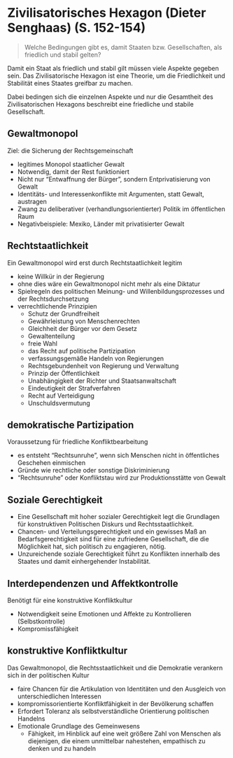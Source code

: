 # Zivilisatorisches Hexagon (Dieter Senghaas) (S. 152-154)

> Welche Bedingungen gibt es, damit Staaten bzw. Gesellschaften, als friedlich und stabil gelten?

Damit ein Staat als friedlich und stabil gilt müssen viele Aspekte gegeben sein. Das Zivilisatorische Hexagon ist eine Theorie, um die Friedlichkeit und Stabilität eines Staates greifbar zu machen.

Dabei bedingen sich die einzelnen Aspekte und nur die Gesamtheit des Zivilisatorischen Hexagons beschreibt eine friedliche und stabile Gesellschaft.

## Gewaltmonopol

Ziel: die Sicherung der Rechtsgemeinschaft

- legitimes Monopol staatlicher Gewalt
- Notwendig, damit der Rest funktioniert
- Nicht nur “Entwaffnung der Bürger”, sondern Entprivatisierung von Gewalt
- Identitäts- und Interessenkonflikte mit Argumenten, statt Gewalt, austragen
- Zwang zu deliberativer (verhandlungsorientierter) Politik im öffentlichen Raum
- Negativbeispiele: Mexiko, Länder mit privatisierter Gewalt

## Rechtstaatlichkeit

Ein Gewaltmonopol wird erst durch Rechtstaatlichkeit legitim

- keine Willkür in der Regierung
- ohne dies wäre ein Gewaltmonopol nicht mehr als eine Diktatur
- Spielregeln des politischen Meinung- und Willenbildungsprozesses und der Rechtsdurchsetzung
- verrechtlichende Prinzipien
  - Schutz der Grundfreiheit
  - Gewährleistung von Menschenrechten
  - Gleichheit der Bürger vor dem Gesetz
  - Gewaltenteilung
  - freie Wahl
  - das Recht auf politische Partizipation
  - verfassungsgemäße Handeln von Regierungen
  - Rechtsgebundenheit von Regierung und Verwaltung
  - Prinzip der Öffentlichkeit
  - Unabhängigkeit der Richter und Staatsanwaltschaft
  - Eindeutigkeit der Strafverfahren
  - Recht auf Verteidigung
  - Unschuldsvermutung

## demokratische Partizipation

Voraussetzung für friedliche Konfliktbearbeitung

- es entsteht “Rechtsunruhe”, wenn sich Menschen nicht in öffentliches Geschehen einmischen
- Gründe wie rechtliche oder sonstige Diskriminierung
- “Rechtsunruhe” oder Konfliktstau wird zur Produktionsstätte von Gewalt

## Soziale Gerechtigkeit

- Eine Gesellschaft mit hoher sozialer Gerechtigkeit legt die Grundlagen für konstruktiven Politischen Diskurs und Rechtsstaatlichkeit.
- Chancen- und Verteilungsgerechtigkeit und ein gewisses Maß an Bedarfsgerechtigkeit sind für eine zufriedene Gesellschaft, die die Möglichkeit hat, sich politisch zu engagieren, nötig.
- Unzureichende soziale Gerechtigkeit führt zu Konflikten innerhalb des Staates und damit einhergehender Instabilität.

## Interdependenzen und Affektkontrolle

Benötigt für eine konstruktive Konfliktkultur

- Notwendigkeit seine Emotionen und Affekte zu Kontrollieren (Selbstkontrolle)
- Kompromissfähigkeit

## konstruktive Konfliktkultur

Das Gewaltmonopol, die Rechtsstaatlichkeit und die Demokratie verankern sich in der politischen Kultur

- faire Chancen für die Artikulation von Identitäten und den Ausgleich von unterschiedlichen Interessen
- kompromissorientierte Konfliktfähigkeit in der Bevölkerung schaffen
- Erfordert Toleranz als selbstverständliche Orientierung politischen Handelns
- Emotionale Grundlage des Gemeinwesens
  - Fähigkeit, im Hinblick auf eine weit größere Zahl von Menschen als diejenigen, die einem unmittelbar nahestehen, empathisch zu denken und zu handeln
